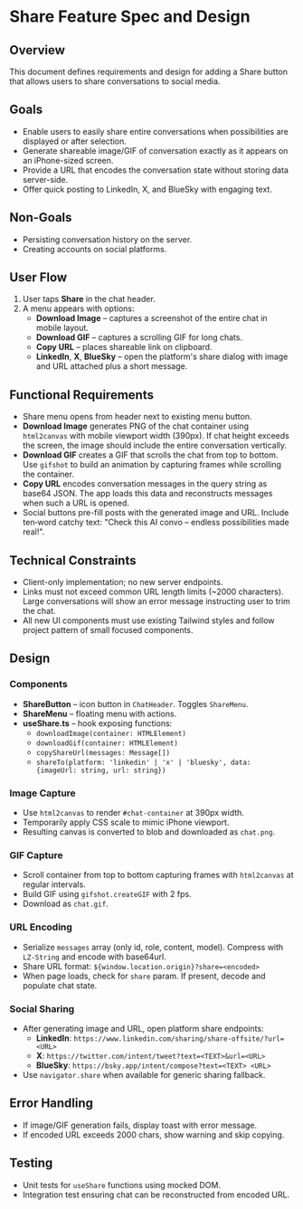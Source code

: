 # Share Feature Spec and Design

## Overview
This document defines requirements and design for adding a Share button that allows users to share conversations to social media.

## Goals
- Enable users to easily share entire conversations when possibilities are displayed or after selection.
- Generate shareable image/GIF of conversation exactly as it appears on an iPhone-sized screen.
- Provide a URL that encodes the conversation state without storing data server-side.
- Offer quick posting to LinkedIn, X, and BlueSky with engaging text.

## Non-Goals
- Persisting conversation history on the server.
- Creating accounts on social platforms.

## User Flow
1. User taps **Share** in the chat header.
2. A menu appears with options:
   - **Download Image** – captures a screenshot of the entire chat in mobile layout.
   - **Download GIF** – captures a scrolling GIF for long chats.
   - **Copy URL** – places shareable link on clipboard.
   - **LinkedIn**, **X**, **BlueSky** – open the platform's share dialog with image and URL attached plus a short message.

## Functional Requirements
- Share menu opens from header next to existing menu button.
- **Download Image** generates PNG of the chat container using `html2canvas` with mobile viewport width (390px). If chat height exceeds the screen, the image should include the entire conversation vertically.
- **Download GIF** creates a GIF that scrolls the chat from top to bottom. Use `gifshot` to build an animation by capturing frames while scrolling the container.
- **Copy URL** encodes conversation messages in the query string as base64 JSON. The app loads this data and reconstructs messages when such a URL is opened.
- Social buttons pre-fill posts with the generated image and URL. Include ten‑word catchy text: "Check this AI convo – endless possibilities made real!".

## Technical Constraints
- Client-only implementation; no new server endpoints.
- Links must not exceed common URL length limits (~2000 characters). Large conversations will show an error message instructing user to trim the chat.
- All new UI components must use existing Tailwind styles and follow project pattern of small focused components.

## Design
### Components
- **ShareButton** – icon button in `ChatHeader`. Toggles `ShareMenu`.
- **ShareMenu** – floating menu with actions.
- **useShare.ts** – hook exposing functions:
  - `downloadImage(container: HTMLElement)`
  - `downloadGif(container: HTMLElement)`
  - `copyShareUrl(messages: Message[])`
  - `shareTo(platform: 'linkedin' | 'x' | 'bluesky', data: {imageUrl: string, url: string})`

### Image Capture
- Use `html2canvas` to render `#chat-container` at 390px width.
- Temporarily apply CSS scale to mimic iPhone viewport.
- Resulting canvas is converted to blob and downloaded as `chat.png`.

### GIF Capture
- Scroll container from top to bottom capturing frames with `html2canvas` at regular intervals.
- Build GIF using `gifshot.createGIF` with 2 fps.
- Download as `chat.gif`.

### URL Encoding
- Serialize `messages` array (only id, role, content, model). Compress with `LZ-String` and encode with base64url.
- Share URL format: `${window.location.origin}?share=<encoded>`
- When page loads, check for `share` param. If present, decode and populate chat state.

### Social Sharing
- After generating image and URL, open platform share endpoints:
  - **LinkedIn**: `https://www.linkedin.com/sharing/share-offsite/?url=<URL>`
  - **X**: `https://twitter.com/intent/tweet?text=<TEXT>&url=<URL>`
  - **BlueSky**: `https://bsky.app/intent/compose?text=<TEXT> <URL>`
- Use `navigator.share` when available for generic sharing fallback.

## Error Handling
- If image/GIF generation fails, display toast with error message.
- If encoded URL exceeds 2000 chars, show warning and skip copying.

## Testing
- Unit tests for `useShare` functions using mocked DOM.
- Integration test ensuring chat can be reconstructed from encoded URL.

